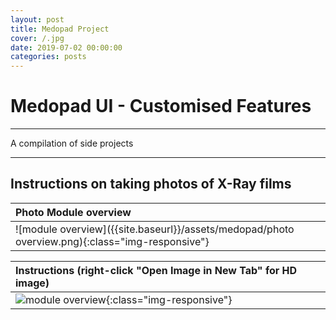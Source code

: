 ```yaml
---
layout: post
title: Medopad Project
cover: /.jpg
date: 2019-07-02 00:00:00
categories: posts
---
```


# Medopad UI - Customised Features

---
A compilation of side projects

---

## Instructions on taking photos of X-Ray films

|Photo Module overview|
|:--------|
|![module overview]({{site.baseurl}}/assets/medopad/photo overview.png){:class="img-responsive"}|

|Instructions (right-click "Open Image in New Tab" for HD image)|
|:--------|
|![module overview]({{site.baseurl}}/assets/medopad/instructions.png){:class="img-responsive"}|
